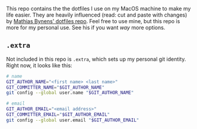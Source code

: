 This repo contains the the dotfiles I use on my MacOS machine to make my life
easier. They are heavily influenced (read: cut and paste with changes)
by [Mathias Bynens' dotfiles
repo](https://github.com/mathiasbynens/dotfiles). Feel free to use
mine, but this repo is more for my personal use. See his if you want
_way_ more options.

## `.extra`

Not included in this repo is `.extra`, which sets up my personal git
identity. Right now, it looks like this:

```bash
# name
GIT_AUTHOR_NAME="<first name> <last name>"
GIT_COMMITTER_NAME="$GIT_AUTHOR_NAME"
git config --global user.name "$GIT_AUTHOR_NAME"

# email
GIT_AUTHOR_EMAIL="<email address>"
GIT_COMMITTER_EMAIL="$GIT_AUTHOR_EMAIL"
git config --global user.email "$GIT_AUTHOR_EMAIL"
```
